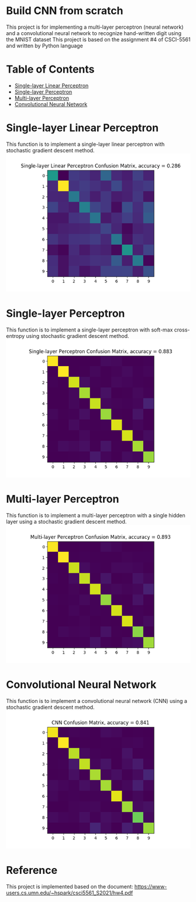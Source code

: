# Build CNN from scratch
This project is for implementing a multi-layer perceptron (neural network) and a convolutional neural network to recognize hand-written digit using the MNIST dataset
This project is based on the assignment #4 of CSCI-5561 and written by Python language

# **Table of Contents**  
- [Single-layer Linear Perceptron](#Single-layer-Linear-Perceptron)  
- [Single-layer Perceptron](#Single-layer-Perceptron)  
- [Multi-layer Perceptron](#Multi-layer-Perceptron)
- [Convolutional Neural Network](#Convolutional-Neural-Network)  

# Single-layer Linear Perceptron
This function is to implement a single-layer linear perceptron with stochastic gradient descent method.
![hard_clipper.jpg](/output/slp_linear.png?raw=true)

# Single-layer Perceptron
This function is to implement a single-layer perceptron with soft-max cross-entropy using stochastic gradient descent method.
![hard_clipper.jpg](/output/slp.png?raw=true)

# Multi-layer Perceptron
This function is to implement a multi-layer perceptron with a single hidden layer using a stochastic gradient descent method.
![hard_clipper.jpg](/output/mlp.png?raw=true)

# Convolutional Neural Network
This function is to implement a convolutional neural network (CNN) using a stochastic gradient descent method.
![hard_clipper.jpg](/output/cnn.png?raw=true) 

# Reference
This project is implemented based on the document: https://www-users.cs.umn.edu/~hspark/csci5561_S2021/hw4.pdf

